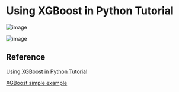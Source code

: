 # Using XGBoost in Python Tutorial



![image](https://user-images.githubusercontent.com/52392004/188337149-489000d3-bb98-4c91-8425-28439b25b738.png)



![image](https://user-images.githubusercontent.com/52392004/188337159-1afe6879-763e-43d3-b359-e0579d57d210.png)


## Reference 

[Using XGBoost in Python Tutorial](https://www.datacamp.com/tutorial/xgboost-in-python)

[XGBoost simple example](https://github.com/aws-samples/aws-ai-ml-workshop-kr/blob/master/sagemaker/xgboost/warmingup1.xgboost_simple.ipynb)
